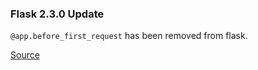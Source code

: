 ### Flask 2.3.0 Update


`@app.before_first_request` has been removed from flask.


[Source](https://stackoverflow.com/questions/73570041/flask-deprecated-before-first-request-how-to-update)